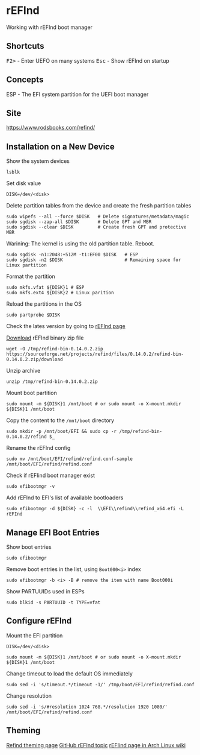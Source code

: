 # rEFInd

Working with rEFInd boot manager

## Shortcuts

<kbd>F2></kbd> - Enter UEFO on many systems
<kbd>Esc</kbd> - Show rEFInd on startup

## Concepts

ESP - The EFI system partition for the UEFI boot manager

## Site

https://www.rodsbooks.com/refind/

## Installation on a New Device

Show the system devices

    lsblk

Set disk value

    DISK=/dev/<disk>

Delete partition tables from the device and create the fresh partition tables

    sudo wipefs --all --force $DISK   # Delete signatures/metadata/magic
    sudo sgdisk --zap-all $DISK       # Delete GPT and MBR
    sudo sgdisk --clear $DISK         # Create fresh GPT and protective MBR

Warining: The kernel is using the old partition table. Reboot.

    sudo sgdisk -n1:2048:+512M -t1:EF00 $DISK   # ESP
    sudo sgdisk -n2 $DISK                       # Remaining space for Linux partition

Format the partition

    sudo mkfs.vfat ${DISK}1 # ESP
    sudo mkfs.ext4 ${DISK}2 # Linux parition

Reload the partitions in the OS

    sudo partprobe $DISK

Check the lates version by going to [rEFInd page](https://www.rodsbooks.com/refind/getting.html)

[Download](https://sourceforge.net/projects/refind/files/0.14.0.2/refind-bin-0.14.0.2.zip/download) rEFInd binary zip file

    wget -O /tmp/refind-bin-0.14.0.2.zip https://sourceforge.net/projects/refind/files/0.14.0.2/refind-bin-0.14.0.2.zip/download

Unzip archive

    unzip /tmp/refind-bin-0.14.0.2.zip

Mount boot partition

    sudo mount -m ${DISK}1 /mnt/boot # or sudo mount -o X-mount.mkdir ${DISK}1 /mnt/boot

Copy the content to the `/mnt/boot` directory

    sudo mkdir -p /mnt/boot/EFI && sudo cp -r /tmp/refind-bin-0.14.0.2/refind $_

Rename the rEFInd config

    sudo mv /mnt/boot/EFI/refind/refind.conf-sample /mnt/boot/EFI/refind/refind.conf

Check if rEFIind boot manager exist

    sudo efibootmgr -v

Add rEFInd to EFI's list of available bootloaders

    sudo efibootmgr -d ${DISK} -c -l  \\EFI\\refind\\refind_x64.efi -L rEFInd

## Manage EFI Boot Entries

Show boot entries

    sudo efibootmgr

Remove boot entries in the list, using `Boot000<i>` index

    sudo efibootmgr -b <i> -B # remove the item with name Boot000i

Show PARTUUIDs used in ESPs

    sudo blkid -s PARTUUID -t TYPE=vfat

## Configure rEFInd

Mount the EFI partition

    DISK=/dev/<disk>
    
    sudo mount -m ${DISK}1 /mnt/boot # or sudo mount -o X-mount.mkdir ${DISK}1 /mnt/boot

Change timeout to load the default OS immediately

    sudo sed -i 's/timeout.*/timeout -1/' /tmp/boot/EFI/refind/refind.conf

Change resolution

    sudo sed -i 's/#resolution 1024 768.*/resolution 1920 1080/' /mnt/boot/EFI/refind/refind.conf

## Theming

[Refind theming page](https://www.rodsbooks.com/refind/themes.html)
[GitHub rEFInd topic](https://github.com/topics/refind)
[rEFIind page in Arch Linux wiki](https://wiki.archlinux.org/title/REFInd)

